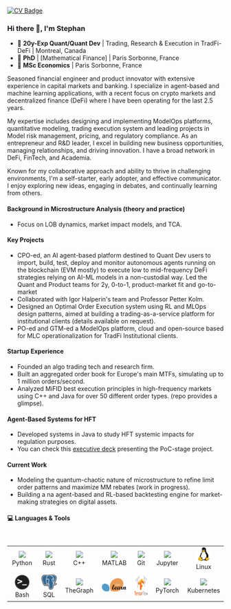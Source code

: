 <!-- [![Google Scholar Badge](https://img.shields.io/badge/Google-Scholar-red)](https://scholar.google.com/citations?user=Xg0YAlQAAAAJ&hl)
[![ResearchGate Badge](https://img.shields.io/badge/Research-Gate-brightgreen)](https://www.researchgate.net/profile/Pankaj-Kumar-41)
[![Linkedin: Pankaj Kumar](https://img.shields.io/badge/Linked-In-blue)](https://www.linkedin.com/in/pankajkmr1990/)
[![Twitter Follow](https://img.shields.io/twitter/follow/scientistno2?label=Follow)](https://twitter.com/scientistno2)>-->
[![CV Badge](https://img.shields.io/badge/My-CV-critical)](https://github.com/ironcrypto/resume/blob/main/Resume_StephanThomas_2024-06.pdf)

### Hi there 👋, I'm Stephan

- 🏢 **20y-Exp Quant/Quant Dev** | Trading, Research & Execution in TradFi-DeFi | Montreal, Canada
- 💫 **PhD** | [Mathematical Finance] | Paris Sorbonne, France
- 🌟 **MSc Economics** | Paris Sorbonne, France

Seasoned financial engineer and product innovator with extensive experience in capital markets and banking. I specialize in agent-based and machine learning applications, with a recent focus on crypto markets and decentralized finance (DeFi) where I have been operating for the last 2.5 years.

My expertise includes designing and implementing ModelOps platforms, quantitative modeling, trading execution system and leading projects in Model risk management, pricing, and regulatory compliance. As an entrepreneur and R&D leader, I excel in building new business opportunities, managing relationships, and driving innovation. I have a broad network in DeFi, FinTech, and Academia.

Known for my collaborative approach and ability to thrive in challenging environments, I'm a self-starter, early adopter, and effective communicator. I enjoy exploring new ideas, engaging in debates, and continually learning from others.

#### Background in Microstructure Analysis (theory and practice)
* Focus on LOB dynamics, market impact models, and TCA.
#### Key Projects
* CPO-ed, an AI agent-based platform destined to Quant Dev users to import, build, test, deploy and monitor autonomous agents running on the blockchain (EVM mostly) to execute low to mid-frequency DeFi strategies relying on AI-ML models in a non-custodial way. Led the Quant and Product teams for 2y,  0-to-1, product-market fit and go-to-market
* Collaborated with Igor Halperin's team and Professor Petter Kolm.
* Designed an Optimal Order Execution system using RL and MLOps design patterns, aimed at building a trading-as-a-service platform for institutional clients (details available on request).
*	PO-ed and GTM-ed a ModelOps platform, cloud and open-source based for MLC operationalization for TradFi Institutional clients.
#### Startup Experience
* Founded an algo trading tech and research firm.
*	Built an aggregated order book for Europe's main MTFs, simulating up to 1 million orders/second.
* Analyzed MiFID best execution principles in high-frequency markets using C++ and Java for over 50 different order types. (repo provides a glimpse).
#### Agent-Based Systems for HFT
*	Developed systems in Java to study HFT systemic impacts for regulation purposes.
* You can check this [executive deck](https://docs.google.com/presentation/d/18z3DJMzb-s2n1qjosWvpf8pFlWZZZT3ZrMy6_RVm8i8/edit?usp=sharing) presenting the PoC-stage project.
#### Current Work
*	Modeling the quantum-chaotic nature of microstructure to refine limit order patterns and maximize MM rebates (work in progress).
*	Building a na agent-based and RL-based backtesting engine for market-making strategies on digital assets.


#### 💻 Languages & Tools
<br>
<table>
  <tr> 
    <td align="center" width="96">
      <a>
        <img src="https://pluspng.com/img-png/python-logo-png-python-logo-png-img-1000-1000-free-transparent-python-png-900x900.jpg" width="40"/>
      </a>
      <br>Python
    </td>
     <td align="center" width="96">
      <a>
        <img src="https://upload.wikimedia.org/wikipedia/commons/d/d5/Rust_programming_language_black_logo.svg" width="40"/>
      </a>
      <br>Rust
    </td>
    <td align="center" width="96">
      <a>
        <img src="https://upload.wikimedia.org/wikipedia/commons/1/18/ISO_C%2B%2B_Logo.svg" height="25"/>
      </a>
      <br>C++
    </td>
     <td align="center" width="96">
      <a>
        <img src="https://upload.wikimedia.org/wikipedia/commons/2/21/Matlab_Logo.png" width="40"/>
      </a>
      <br>MATLAB
    </td>
    <td align="center" width="96">
      <a>
        <img src="https://upload.wikimedia.org/wikipedia/commons/e/e0/Git-logo.svg" height="35"/>
      </a>
      <br>Git
    </td>
    <td align="center" width="96">
      <a>
        <img src="https://upload.wikimedia.org/wikipedia/commons/3/38/Jupyter_logo.svg" height="35"/>
      </a>
      <br>Jupyter
    </td> 
    <td align="center" width="96">
      <a>
        <img src="https://raw.githubusercontent.com/github/explore/80688e429a7d4ef2fca1e82350fe8e3517d3494d/topics/linux/linux.png" height="35"/>
      </a>
      <br>Linux
    </td>
  </tr>
  <tr>
    <td align="center" width="96">
      <a>
        <img src="https://raw.githubusercontent.com/github/explore/80688e429a7d4ef2fca1e82350fe8e3517d3494d/topics/terminal/terminal.png" height="35"/>
      </a>
      <br>Bash
    </td> 
    <td align="center" width="96">
      <a>
        <img src="https://raw.githubusercontent.com/github/explore/80688e429a7d4ef2fca1e82350fe8e3517d3494d/topics/postgresql/postgresql.png" height="35"/>
      </a>
      <br>SQL
    </td> 
     <td align="center" width="96">
      <a>
        <img src="https://upload.wikimedia.org/wikipedia/commons/1/1a/Logo_of_The_Graph.jpg" height="25"/>
      </a>
      <br>TheGraph
    </td>
    <td align="center" width="96">
      <a>
        <img src="https://raw.githubusercontent.com/github/explore/80688e429a7d4ef2fca1e82350fe8e3517d3494d/topics/scikit-learn/scikit-learn.png" width="60"/>
      </a>
    </td>
    <td align="center" width="96">
      <a>
        <img src="https://raw.githubusercontent.com/github/explore/80688e429a7d4ef2fca1e82350fe8e3517d3494d/topics/tensorflow/tensorflow.png" height="60"/>
      </a>
    </td>
    <td align="center" width="96">
      <a>
        <img src="https://upload.wikimedia.org/wikipedia/commons/1/10/PyTorch_logo_icon.svg" height="25"/>
      </a>
      <br>PyTorch
    </td> 
    <td align="center" width="96">
      <a>
        <img src="https://upload.wikimedia.org/wikipedia/commons/3/39/Kubernetes_logo_without_workmark.svg" height="50"/>
      </a>
      <br>Kubernetes
    </td>
  </tr>
</table>
<br>
